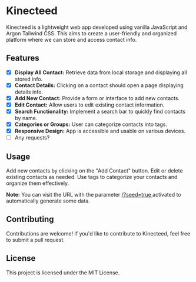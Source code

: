 # Kinecteed

Kinecteed is a lightweight web app developed using vanilla JavaScript and Argon Tailwind CSS. This aims to create a user-friendly and organized platform where we can store and access contact info.

## Features

- [x] **Display All Contact:** Retrieve data from local storage and displaying all stored info.
- [x] **Contact Details:** Clicking on a contact should open a page displaying details info.
- [x] **Add New Contact:** Provide a form or interface to add new contacts.
- [x] **Edit Contact:** Allow users to edit existing contact information.
- [x] **Search Functionality:** Implement a search bar to quickly find contacts by name.
- [x] **Categories or Groups:** User can categorize contacts into tags.
- [x] **Responsive Design:** App is accessible and usable on various devices.
- [ ] Any requests?

## Usage

Add new contacts by clicking on the "Add Contact" button.
Edit or delete existing contacts as needed.
Use tags to categorize your contacts and organize them effectively.

**Note:** You can visit the URL with the parameter [/?seed=true ](https://kinecteed.naandalist.com/?autoAddData=on) activated to automatically generate some data.

## Contributing

Contributions are welcome! If you'd like to contribute to Kinecteed, feel free to submit a pull request.

## License

This project is licensed under the MIT License.
